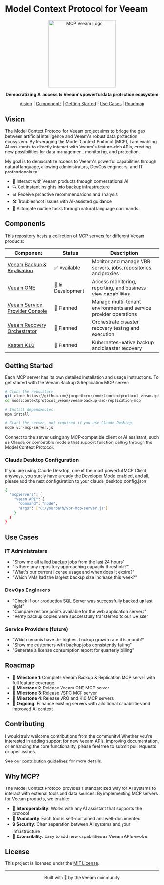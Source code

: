# Model Context Protocol for Veeam

<p align="center">
  <img src="veeam-backup-and-replication-mcp/assets/mcp-veeam-logo.png" alt="MCP Veeam Logo" width="220" height="220" />
</p>

<p align="center">
  <strong>Democratizing AI access to Veeam's powerful data protection ecosystem</strong>
</p>

<p align="center">
  <a href="#vision">Vision</a> |
  <a href="#components">Components</a> |
  <a href="#getting-started">Getting Started</a> |
  <a href="#use-cases">Use Cases</a> |
  <a href="#roadmap">Roadmap</a>
</p>

## Vision

The Model Context Protocol for Veeam project aims to bridge the gap between artificial intelligence and Veeam's robust data protection ecosystem. By leveraging the Model Context Protocol (MCP), I am enabling AI assistants to directly interact with Veeam's feature-rich APIs, creating new possibilities for data management, monitoring, and protection.

My goal is to democratize access to Veeam's powerful capabilities through natural language, allowing administrators, DevOps engineers, and IT professionals to:

- 💬 Interact with Veeam products through conversational AI
- 🔍 Get instant insights into backup infrastructure
- 📊 Receive proactive recommendations and analysis
- 🛠️ Troubleshoot issues with AI-assisted guidance
- 🤖 Automate routine tasks through natural language commands

## Components

This repository hosts a collection of MCP servers for different Veeam products:

| Component | Status | Description |
|-----------|--------|-------------|
| [Veeam Backup & Replication](./veeam-backup-and-replication-mcp) | ✅ Available | Monitor and manage VBR servers, jobs, repositories, and proxies |
| [Veeam ONE](./veeam-one-mcp) | 🚧 In Development | Access monitoring, reporting, and business view capabilities |
| [Veeam Service Provider Console](./veeam-service-provider-console-mcp) | 🔮 Planned | Manage multi-tenant environments and service provider operations |
| [Veeam Recovery Orchestrator](./veeam-availability-orchestrator-mcp) | 🔮 Planned | Orchestrate disaster recovery testing and execution |
| [Kasten K10](./kasten-k10-mcp) | 🔮 Planned | Kubernetes-native backup and disaster recovery |

## Getting Started

Each MCP server has its own detailed installation and usage instructions. To get started with the Veeam Backup & Replication MCP server:

```bash
# Clone the repository
git clone https://github.com/jorgedlcruz/modelcontextprotocol_veeam.git
cd modelcontextprotocol_veeam/veeam-backup-and-replication-mcp

# Install dependencies
npm install

# Start the server, not required if you use Claude Desktop
node vbr-mcp-server.js
```

Connect to the server using any MCP-compatible client or AI assistant, such as Claude or compatible models that support function calling through the Model Context Protocol.

### Claude Desktop Configuration

If you are using Claude Desktop, one of the most powerful MCP Client anyways, you surely have already the Developer Mode enabled, and all, please add the next configuiration to your claude_desktop_config.json

```bash
{
  "mcpServers": {
    "Veeam API": {
      "command": "node",
      "args": ["C:/yourpath/vbr-mcp-server.js"]
    }
  }
}
```

## Use Cases

### IT Administrators
- "Show me all failed backup jobs from the last 24 hours"
- "Is there any repository approaching capacity threshold?"
- "What's our current license usage and when does it expire?"
- "Which VMs had the largest backup size increase this week?"

### DevOps Engineers
- "Check if our production SQL Server was successfully backed up last night"
- "Compare restore points available for the web application servers"
- "Verify backup copies were successfully transferred to our DR site"

### Service Providers (future)
- "Which tenants have the highest backup growth rate this month?"
- "Show me customers with backup jobs consistently failing"
- "Generate a license consumption report for quarterly billing"

## Roadmap

- 🚀 **Milestone 1**: Complete Veeam Backup & Replication MCP server with full feature coverage
- 🚀 **Milestone 2**: Release Veeam ONE MCP server
- 🚀 **Milestone 3**: Release VSPC MCP server
- 🚀 **Milestone 4**: Release VRO and K10 MCP servers
- 🚀 **Ongoing**: Enhance existing servers with additional capabilities and improved AI context

## Contributing

I would truly welcome contributions from the community! Whether you're interested in adding support for new Veeam APIs, improving documentation, or enhancing the core functionality, please feel free to submit pull requests or open issues.

See our [contribution guidelines](CONTRIBUTING.md) for more details.

## Why MCP?

The Model Context Protocol provides a standardized way for AI systems to interact with external tools and data sources. By implementing MCP servers for Veeam products, we enable:

- 🔌 **Interoperability**: Works with any AI assistant that supports the protocol
- 🧩 **Modularity**: Each tool is self-contained and well-documented
- 🔒 **Security**: Clear separation between AI systems and your infrastructure
- 🚀 **Extensibility**: Easy to add new capabilities as Veeam APIs evolve

## License

This project is licensed under the [MIT License](LICENSE).

---

<p align="center">
  Built with 💙 by the Veeam community
</p>

